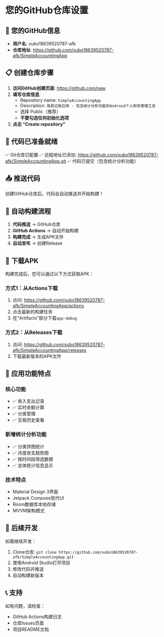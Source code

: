 # 您的GitHub仓库设置

## 🎯 您的GitHub信息
- **用户名**: xubo18639520787-afk
- **仓库地址**: https://github.com/xubo18639520787-afk/SimpleAccountingApp

## 📋 创建仓库步骤

1. **访问GitHub创建页面**: https://github.com/new
2. **填写仓库信息**:
   - Repository name: `SimpleAccountingApp`
   - Description: `简易记账应用 - 包含统计分析功能的Android个人财务管理工具`
   - 选择 Public（推荐）
   - **不要勾选任何初始化选项**
3. **点击 "Create repository"**

## 🚀 代码已准备就绪

✅ Git仓库已配置
✅ 远程地址已添加: https://github.com/xubo18639520787-afk/SimpleAccountingApp.git
✅ 代码已提交（包含统计分析功能）

## 📤 推送代码

创建GitHub仓库后，代码会自动推送并开始构建！

## 🔄 自动构建流程

1. **代码推送** → GitHub仓库
2. **GitHub Actions** → 自动开始构建
3. **构建完成** → 生成APK文件
4. **自动发布** → 创建Release

## 📱 下载APK

构建完成后，您可以通过以下方式获取APK：

### 方式1：从Actions下载
1. 访问: https://github.com/xubo18639520787-afk/SimpleAccountingApp/actions
2. 点击最新的构建任务
3. 在"Artifacts"部分下载`app-debug`

### 方式2：从Releases下载
1. 访问: https://github.com/xubo18639520787-afk/SimpleAccountingApp/releases
2. 下载最新版本的APK文件

## 🎉 应用功能特点

### 核心功能
- ✅ 收入支出记录
- ✅ 实时余额计算
- ✅ 分类管理
- ✅ 交易历史查看

### 新增统计分析功能
- ✅ 分类饼图统计
- ✅ 月度收支趋势图
- ✅ 按时间段筛选数据
- ✅ 总体统计信息显示

### 技术特点
- Material Design 3界面
- Jetpack Compose现代UI
- Room数据库本地存储
- MVVM架构模式

## 🔧 后续开发

如需继续开发：
1. Clone仓库: `git clone https://github.com/xubo18639520787-afk/SimpleAccountingApp.git`
2. 使用Android Studio打开项目
3. 修改代码并推送
4. 自动构建新版本

## 📞 支持

如有问题，请检查：
- GitHub Actions构建日志
- 仓库Issues页面
- 项目README文档